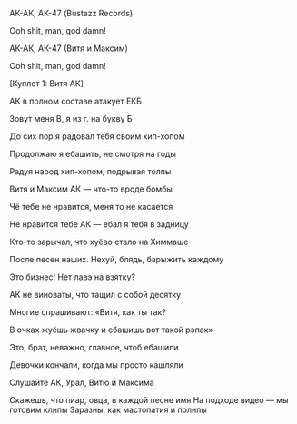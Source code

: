 АК-АК, АК-47 (Bustazz Records)

Ooh shit, man, god damn!

АК-АК, АК-47 (Витя и Максим)

Ooh shit, man, god damn!

[Куплет 1: Витя АК]

АК в полном составе атакует ЕКБ

Зовут меня В, я из г. на букву Б

До сих пор я радовал тебя своим хип-хопом

Продолжаю я ебашить, не смотря на годы

Радуя народ хип-хопом, подрывая толпы

Витя и Максим АК — что-то вроде бомбы

Чё тебе не нравится, меня то не касается

Не нравится тебе АК — ебал я тебя в задницу

Кто-то зарычал, что хуёво стало на Химмаше

После песен наших. Нехуй, блядь, барыжить каждому

Это бизнес! Нет лавэ на взятку?

АК не виноваты, что тащил с собой десятку

Многие спрашивают: «Витя, как ты так?

В очках жуёшь жвачку и ебашишь вот такой рэпак»

Это, брат, неважно, главное, чтоб ебашили

Девочки кончали, когда мы просто кашляли

Слушайте АК, Урал, Витю и Максима

Скажешь, что пиар, овца, в каждой песне имя
На подходе видео — мы готовим клипы
Заразны, как мастопатия и полипы
